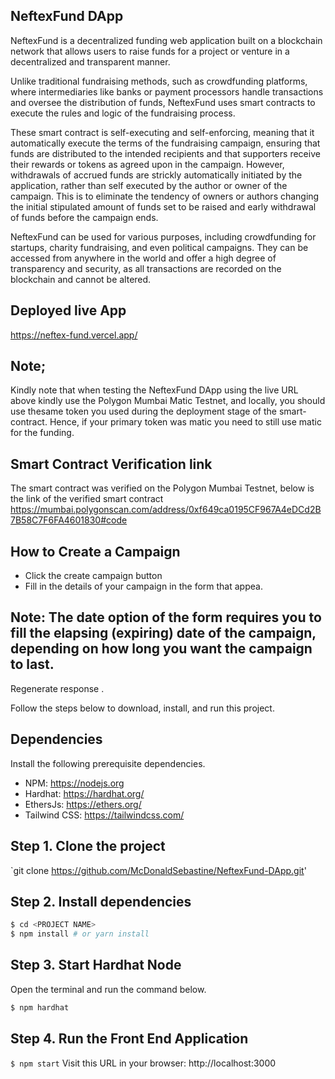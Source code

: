 ## NeftexFund DApp
NeftexFund is a decentralized funding web application built on a blockchain network that allows users to raise funds for a project or venture in a decentralized and transparent manner.

Unlike traditional fundraising methods, such as crowdfunding platforms, where intermediaries like banks or payment processors handle transactions and oversee the distribution of funds, NeftexFund uses smart contracts to execute the rules and logic of the fundraising process.

These smart contract is self-executing and self-enforcing, meaning that it automatically execute the terms of the fundraising campaign, ensuring that funds are distributed to the intended recipients and that supporters receive their rewards or tokens as agreed upon in the campaign. However, withdrawals of accrued funds are strickly automatically initiated by the application, rather than self executed by the author or owner of the campaign. This is to eliminate the tendency of owners or authors changing the initial stipulated amount of funds set to be raised and early withdrawal of funds before the campaign ends. 

NeftexFund can be used for various purposes, including crowdfunding for startups, charity fundraising, and even political campaigns. They can be accessed from anywhere in the world and offer a high degree of transparency and security, as all transactions are recorded on the blockchain and cannot be altered.


## Deployed live App
https://neftex-fund.vercel.app/

## Note;
Kindly note that when testing the NeftexFund DApp using the live URL above kindly use the Polygon Mumbai Matic Testnet, and locally, you should use thesame token 
you used during the deployment stage of the smart-contract. Hence, if your primary token was matic you need to still use matic for the funding.

## Smart Contract Verification link
The smart contract was verified on the Polygon Mumbai Testnet, below is the link of the verified smart contract
https://mumbai.polygonscan.com/address/0xf649ca0195CF967A4eDCd2B7B58C7F6FA4601830#code

## How to Create a Campaign
- Click the create campaign button
- Fill in the details of your campaign in the form that appea.
## Note: The date option of the form requires you to fill the elapsing (expiring) date of the campaign, depending on how long you want the campaign to last.

Regenerate response
.

Follow the steps below to download, install, and run this project.

## Dependencies
Install the following prerequisite dependencies.
- NPM: https://nodejs.org
- Hardhat: https://hardhat.org/
- EthersJs: https://ethers.org/
- Tailwind CSS: https://tailwindcss.com/


## Step 1. Clone the project
`git clone https://github.com/McDonaldSebastine/NeftexFund-DApp.git'
## Step 2. Install dependencies
```sh
$ cd <PROJECT NAME>
$ npm install # or yarn install
```
## Step 3. Start Hardhat Node
Open the terminal and run the command below.
```sh
$ npm hardhat 
```

## Step 4. Run the Front End Application
`$ npm start`
Visit this URL in your browser: http://localhost:3000



